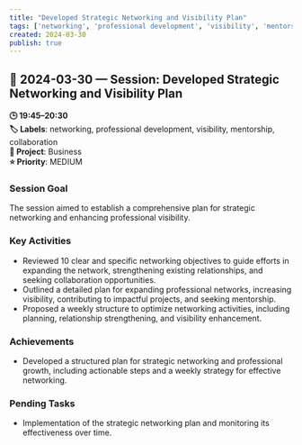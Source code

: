 ```yaml
---
title: "Developed Strategic Networking and Visibility Plan"
tags: ['networking', 'professional development', 'visibility', 'mentorship', 'collaboration']
created: 2024-03-30
publish: true
---
```


## 📅 2024-03-30 — Session: Developed Strategic Networking and Visibility Plan

**🕒 19:45–20:30**  
**🏷️ Labels**: networking, professional development, visibility, mentorship, collaboration  
**📂 Project**: Business  
**⭐ Priority**: MEDIUM  


### Session Goal
The session aimed to establish a comprehensive plan for strategic networking and enhancing professional visibility.

### Key Activities
- Reviewed 10 clear and specific networking objectives to guide efforts in expanding the network, strengthening existing relationships, and seeking collaboration opportunities.
- Outlined a detailed plan for expanding professional networks, increasing visibility, contributing to impactful projects, and seeking mentorship.
- Proposed a weekly structure to optimize networking activities, including planning, relationship strengthening, and visibility enhancement.

### Achievements
- Developed a structured plan for strategic networking and professional growth, including actionable steps and a weekly strategy for effective networking.

### Pending Tasks
- Implementation of the strategic networking plan and monitoring its effectiveness over time.
